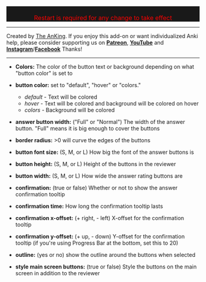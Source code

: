 <div style="color: red; font-size: 16px; background-color: rgb(25, 25, 25); text-align: center;"><br>Restart is required for any change to take effect<br></div>
<hr>

Created by [The AnKing](https://www.ankingmed.com). If you enjoy this add-on or want individualized Anki help, please consider supporting us on **[Patreon](https://www.patreon.com/ankingmed)**, **[YouTube](https://www.youtube.com/theanking)** and **[Instagram](https://www.instagram.com/ankingmed)**/**[Facebook](https://www.facebook.com/ankingmed)** Thanks!

---

* **Colors:** The color of the button text or background depending on what "button color" is set to
* **button color:** set to "default", "hover" or "colors." 
    * _default_ - Text will be colored
    * _hover_ - Text will be colored and background will be colored on hover
    * _colors_ - Background will be colored

* **answer button width:** ("Full" or "Normal") The width of the answer button. "Full" means it is big enough to cover the buttons
* **border radius:** >0 will curve the edges of the buttons
* **button font size:** (S, M, or L) How big the font of the answer buttons is
* **button height:** (S, M, or L) Height of the buttons in the reviewer
* **button width:** (S, M, or L) How wide the answer rating buttons are
* **confirmation:** (true or false) Whether or not to show the answer confirmation tooltip
* **confirmation time:** How long the confirmation tooltip lasts
* **confirmation x-offset:** (+ right, - left) X-offset for the confirmation tooltip 
* **confirmation y-offset:** (+ up, - down) Y-offset for the confirmation tooltip (if you're using Progress Bar at the bottom, set this to 20)
* **outline:** (yes or no) show the outline around the buttons when selected
* **style main screen buttons:** (true or false) Style the buttons on the main screen in addition to the reviewer

